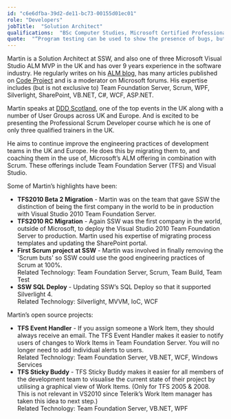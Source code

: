 ```yaml
---
id: "c6e6dfba-39d2-de11-bc73-00155d01ec01"
role: "Developers"
jobTitle:  "Solution Architect"
qualifications:  "BSc Computer Studies, Microsoft Certified Professional, Microsoft Certified Technical Specialist"
quote:  "“Program testing can be used to show the presence of bugs, but never to show their absence!”"
---
```


Martin is a Solution Architect at SSW, and also one of three Microsoft Visual Studio ALM MVP in the UK and has over 9 years experience in the software industry. He regularly writes on his [ALM blog](https://nkdagility.com), has many articles published on [Code Project](https://www.codeproject.com) and is a moderator on Microsoft forums. His expertise includes (but is not exclusive to) Team Foundation Server, Scrum, WPF, Silverlight, SharePoint, VB.NET, C#, WCF, ASP.NET. 

Martin speaks at [DDD Scotland](https://www.developerdeveloperdeveloper.com), one of the top events in the UK along with a number of User Groups across UK and Europe. And is excited to be presenting the Professional Scrum Developer course which he is one of only three qualified trainers in the UK. 

He aims to continue improve the engineering practices of development teams in the UK and Europe. He does this by migrating them to, and coaching them in the use of, Microsoft’s ALM offering in combination with Scrum. These offerings include Team Foundation Server (TFS) and Visual Studio.

Some of Martin’s highlights have been:

* **TFS2010 Beta 2 Migration** - Martin was on the team that gave SSW the distinction of being the first company in the world to be in production with Visual Studio 2010 Team Foundation Server. 
* **TFS2010 RC Migration** - Again SSW was the first company in the world, outside of Microsoft, to deploy the Visual Studio 2010 Team Foundation Server to production. Martin used his expertise of migrating process templates and updating the SharePoint portal. 
* **First Scrum project at SSW** - Martin was involved in finally removing the 'Scrum buts' so SSW could use the good engineering practices of Scrum at 100%.   
    Related Technology: Team Foundation Server, Scrum, Team Build, Team Test 
* **SSW SQL Deploy** - Updating SSW’s SQL Deploy so that it supported Silverlight 4.   
    Related Technology: Silverlight, MVVM, IoC, WCF

Martin’s open source projects:

* **TFS Event Handler** - If you assign someone a Work Item, they should always receive an email. The TFS Event Handler makes it easier to notify users of changes to Work Items in Team Foundation Server. You will no longer need to add individual alerts to users.   
    Related Technology: Team Foundation Server, VB.NET, WCF, Windows Services 
* **TFS Sticky Buddy** - TFS Sticky Buddy makes it easier for all members of the development team to visualise the current state of their project by utilising a graphical view of Work Items. (Only for TFS 2005 & 2008. This is not relevant in VS2010 since Telerik’s Work Item manager has taken this idea to next step.)   
    Related Technology: Team Foundation Server, VB.NET, WPF 
